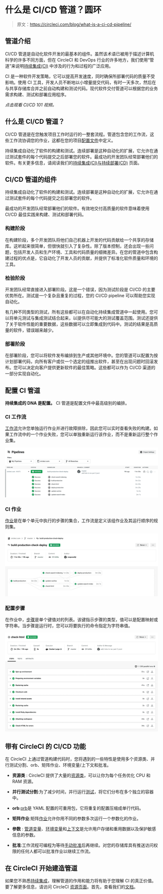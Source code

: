# 什么是 CI/CD 管道？圆环

> 原文：<https://circleci.com/blog/what-is-a-ci-cd-pipeline/>

## 管道介绍

CI/CD 管道是自动化软件开发的最基本的组件。虽然该术语已被用于描述计算机科学的许多不同方面，但在 CircleCI 和 DevOps 行业的许多地方，我们使用“管道”来说明[持续集成(CI)](https://circleci.com/continuous-integration/) 中涉及的行为和过程的广泛应用。

CI 是一种软件开发策略，它可以提高开发速度，同时确保所部署代码的质量不受影响。使用 CI 工具，开发人员不断地以小增量提交代码，有时一天多次，然后在与共享存储库合并之前自动构建和测试代码。现代软件交付管道可以根据您的业务需求构建、测试和部署应用程序。

*点击观看 CI/CD 101 视频。*

## 什么是 CI/CD 管道？

CI/CD 管道是在您触发项目工作时运行的一整套流程。管道包含您的工作流，这些工作流协调您的作业，这都在您的项目[配置文件](https://circleci.com/docs/configuration-reference/)中定义。

持续集成自动化了软件的构建和测试。连续部署是这种自动化的扩展，它允许在通过测试套件的每个代码提交之后部署您的软件。最成功的开发团队经常部署他们的软件。有关更多信息，请阅读我们的[持续集成(CI)与持续部署(CD)](https://circleci.com/continuous-integration/#continuous-integration-ci-vs-continuous-deployment-cd) 页面。

## CI/CD 管道的组件

持续集成自动化了软件的构建和测试。连续部署是这种自动化的扩展，它允许在通过测试套件的每个代码提交之后部署您的软件。

最成功的开发团队经常部署他们的软件。有效地交付高质量的软件意味着使用 CI/CD 最佳实践来构建、测试和部署代码。

### 构建阶段

在构建阶段，多个开发团队将他们自己机器上开发的代码贡献给一个共享的存储库。这听起来很简单，但很快就引入了复杂性。除了版本控制，还会出现一些问题，包括开发人员和生产环境、工具和代码质量的细微差异。在您的管道中包含构建过程的优点是，它自动化了开发人员的贡献，并提供了标准化软件质量和环境的工具。

### 检验阶段

开发团队经常直接进入部署阶段。这是一个错误，因为测试阶段是 CI/CD 的主要优势所在。测试是一个复杂且重复的过程，您的 CI/CD pipeline 可以帮助您实现自动化。

有几种不同类型的测试，所有这些都可以在自动化持续集成管道中一起使用。您可以将单元测试与集成测试结合起来，以提供尽可能大的测试覆盖范围。测试还提供了关于软件性能的重要数据，这些数据可以立即集成到代码中。测试的结果是高质量的软件，错误越来越少。

### 部署阶段

在部署阶段，您可以将软件发布编排到生产或其他环境中。您的管道可以配置为按计划部署代码，向所有客户或仅一个选定的组推出软件，甚至在出现问题时回滚发布。您可以决定向客户提供更新软件的最佳策略。这些都可以作为 CI/CD 渠道的一部分实现自动化。

## 配置 CI 管道

**持续集成的 DNA 是配置。** CI 管道是配置文件中最高级别的编排。

### CI 工作流

[工作流](https://circleci.com/docs/configuration-reference/#workflows)允许您单独运行作业并进行故障排除，因此您可以实时查看失败的构建。如果工作流中的一个作业失败，您可以单独重新运行该作业，而不是重新运行整个作业集。

![An image of workflows from CircleCI's UI](img/243f9db5a67164a5b851b4c3b45e4426.png)

### CI 作业

[作业](https://circleci.com/docs/configuration-reference/#jobs)是在单个单元中执行的步骤的集合，工作流是定义该组作业及其运行顺序的规则集。

![An image of jobs from CircleCI's UI](img/b52e2d82b252d13753ae695d213d2014.png)

### 配置步骤

在作业中，[步骤](https://circleci.com/docs/configuration-reference/#steps)是单个键值对的列表。该键指示步骤的类型，值可以是配置映射或字符串。当步骤是运行时，您可以将要执行的命令指定为字符串值。

![An image of steps from CircleCI's UI](img/f4018faa45b569d6d6909a660ca22a6e.png)

## 带有 CircleCI 的 CI/CD 功能

在 CircleCI 上通过管道构建代码时，您将遇到的一些特性是使用多个资源类、并行测试分割、orb、矩阵作业、环境变量/上下文和批准。

*   **资源类** : CircleCI 提供了大量的[资源类](https://circleci.com/docs/executor-types/#available-docker-resource-classes)，可以让你为每个任务优化 CPU 和 RAM 资源。

*   **并行测试分割**:为了减少时间，并行运行[测试](https://circleci.com/docs/parallelism-faster-jobs/#splitting-test-files)，将它们分布在多个独立的容器中。

*   **orb**:[orb](https://circleci.com/orbs/)是 YAML 配置的可重用包，它将重复的配置压缩成单行代码。

*   **矩阵作业**:矩阵[作业](https://circleci.com/docs/configuration-reference/#dependencies-and-matrix-jobs)允许你用不同的参数多次运行一个参数化的作业。

*   **参数** : [管道变量](https://circleci.com/docs/pipeline-variables/)、[环境变量](https://circleci.com/docs/env-vars/)和[上下文](https://circleci.com/docs/contexts/)是允许用户存储和重用数据以及保护敏感信息的参数。

*   **批准**:工作流程可编程为等待[手动批准](https://circleci.com/docs/workflows/#holding-a-workflow-for-a-manual-approval)后再继续。对您的存储库具有推送访问权限的任何人都可以批准作业以继续工作流。

## 在 CircleCI 开始建造管道

如果您不熟悉[持续集成](https://circleci.com/continuous-integration/)，理解管道的作用和能力将有助于您理解 CI 的真正价值。要了解更多信息，请访问 CircleCI [资源页面](https://circleci.com/resources/)。首先，查看我们的[文档](https://circleci.com/docs/#section=welcome)。